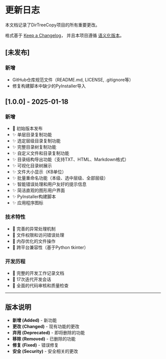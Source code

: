 # 更新日志

本文档记录了DirTreeCopy项目的所有重要更改。

格式基于 [Keep a Changelog](https://keepachangelog.com/zh-CN/1.0.0/)，
并且本项目遵循 [语义化版本](https://semver.org/lang/zh-CN/)。

## [未发布]

### 新增
- GitHub仓库规范文件（README.md, LICENSE, .gitignore等）
- 修复构建脚本中缺少的PyInstaller导入

## [1.0.0] - 2025-01-18

### 新增
- 🎉 初始版本发布
- ✨ 单层目录复制功能
- ✨ 选定层级目录复制功能
- ✨ 完整目录树复制功能
- ✨ 自定义文件和目录复制功能
- ✨ 目录结构导出功能（支持TXT、HTML、Markdown格式）
- ✨ 可视化目录树展示
- ✨ 文件大小显示（KB单位）
- ✨ 批量重命名功能（本级、选中层级、全部层级）
- ✨ 智能错误处理和用户友好的提示信息
- ✨ 简洁直观的图形用户界面
- ✨ PyInstaller构建脚本
- ✨ 应用程序图标

### 技术特性
- 🔧 完善的异常处理机制
- 🔧 文件权限和访问错误处理
- 🔧 内存优化的文件操作
- 🔧 跨平台兼容性（基于Python tkinter）

### 开发历程
- 📝 完整的开发工作记录文档
- 📝 17次迭代开发会话
- 📝 全面的代码审核和质量检查

---

## 版本说明

- **新增 (Added)** - 新功能
- **更改 (Changed)** - 现有功能的更改
- **弃用 (Deprecated)** - 即将删除的功能
- **移除 (Removed)** - 已删除的功能
- **修复 (Fixed)** - 错误修复
- **安全 (Security)** - 安全相关的更改